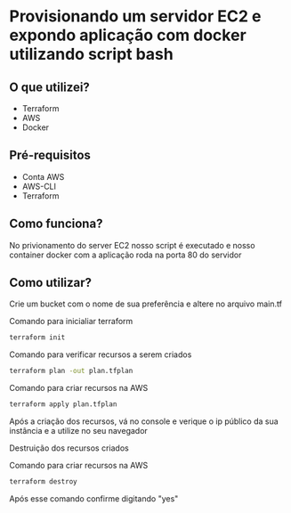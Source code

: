 # Provisionando um servidor EC2 e expondo aplicação com docker utilizando script bash

## O que utilizei?

- Terraform
- AWS
- Docker

## Pré-requisitos

- Conta AWS
- AWS-CLI
- Terraform

## Como funciona?

No privionamento do server EC2 nosso script é executado e nosso container docker com a aplicação roda na porta 80 do servidor

## Como utilizar?

Crie um bucket com o nome de sua preferência e altere no arquivo main.tf

Comando para inicialiar terraform

```bash
terraform init
```

Comando para verificar recursos a serem criados

```bash
terraform plan -out plan.tfplan
```

Comando para criar recursos na AWS

```bash
terraform apply plan.tfplan
```

Após a criação dos recursos, vá no console e verique o ip público da sua instância e a utilize no seu navegador

Destruição dos recursos criados

Comando para criar recursos na AWS

```bash
terraform destroy
```

Após esse comando confirme digitando "yes"
